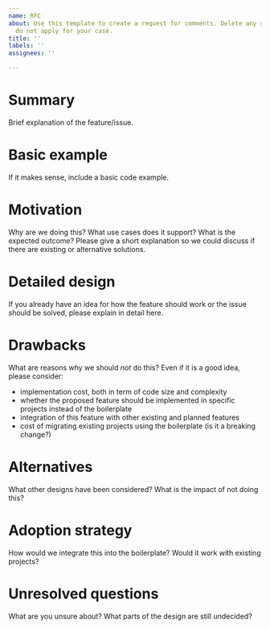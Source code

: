 ```yaml
---
name: RFC
about: Use this template to create a request for comments. Delete any sections that
  do not apply for your case.
title: ''
labels: ''
assignees: ''

---
```


# Summary

Brief explanation of the feature/issue.

# Basic example

If it makes sense, include a basic code example.

# Motivation

Why are we doing this? What use cases does it support? What is the expected outcome? 
Please give a short explanation so we could discuss if there are existing or alternative solutions.

# Detailed design

If you already have an idea for how the feature should work or the issue should be solved, please explain in detail here.

# Drawbacks

What are reasons why we should *not* do this? Even if it is a good idea, please consider:
- implementation cost, both in term of code size and complexity
- whether the proposed feature should be implemented in specific projects instead of the boilerplate
- integration of this feature with other existing and planned features
- cost of migrating existing projects using the boilerplate (is it a breaking change?)

# Alternatives

What other designs have been considered? What is the impact of not doing this?

# Adoption strategy

How would we integrate this into the boilerplate? Would it work with existing projects?

# Unresolved questions

What are you unsure about? What parts of the design are still undecided?
